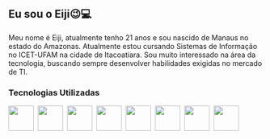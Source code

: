 ## **Eu sou o Eiji**😉💻

Meu nome é Eiji, atualmente tenho 21 anos e sou nascido de Manaus no estado do Amazonas. Atualmente estou cursando Sistemas de Informação no ICET-UFAM na cidade de Itacoatiara. Sou muito interessado na área da tecnologia, buscando sempre desenvolver habilidades exigidas no mercado de TI.

### **Tecnologias Utilizadas**

<img
    align="left"
    width="50vh"
    height="50vh"
    style="padding-right:5px;"
    src="https://cdn.jsdelivr.net/gh/devicons/devicon@latest/icons/html5/html5-original.svg" 
/>

<img
align="left"
width="50"
height="50"
style="padding-right:5px;"
src="https://cdn.jsdelivr.net/gh/devicons/devicon@latest/icons/css3/css3-original.svg"
/>

<img
    align="left"
    width="50"
    height="50"
    style="padding-right:5px;"
    src="https://cdn.jsdelivr.net/gh/devicons/devicon@latest/icons/javascript/javascript-original.svg"
/>

<img
    align="left"
    width="50"
    height="50"
    style="padding-right:5px;"
    src="https://cdn.jsdelivr.net/gh/devicons/devicon@latest/icons/react/react-original.svg"
/>

<img
    align="left"
    width="50"
    height="50"
    style="padding-right:5px;"
    src="https://cdn.jsdelivr.net/gh/devicons/devicon@latest/icons/typescript/typescript-original.svg" 
/>

<img
    align="left"
    width="50"
    height="50"
    style="padding-right:5px;"
    src="https://cdn.jsdelivr.net/gh/devicons/devicon@latest/icons/csharp/csharp-original.svg" 
/>

<img
    align="left"
    width="50"
    height="50"
    style="padding-right:5px;"
    src="https://cdn.jsdelivr.net/gh/devicons/devicon@latest/icons/dotnetcore/dotnetcore-original.svg"
/>


<img
    align="left"
    width="50"
    height="50"
    style="padding-right:5px;"
    src="https://cdn.jsdelivr.net/gh/devicons/devicon@latest/icons/microsoftsqlserver/microsoftsqlserver-original.svg"
/>